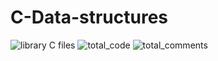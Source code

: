 # C-Data-structures
![library C files](https://img.shields.io/badge/Library%20files-52-%23607d8b.svg)
![total_code](https://img.shields.io/badge/total%20code-21,514-%232196f3.svg)
![total_comments](https://img.shields.io/badge/total%20comments-5,457-%232496f3.svg)